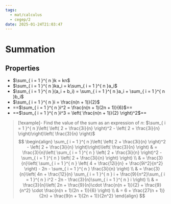 ```yaml
---
tags:
  - mat/calculus
  - cegep/2
date: 2025-01-24T21:03:47
---
```


# Summation

## Properties

- $\sum_{ i = 1 }^{ n }k = kn$
- $\sum_{ i = 1 }^{ n }ka_i = k\sum_{ i = 1 }^{ n }a_i$
- $\sum_{ i = 1 }^{ n }(a_i + b_i) = \sum_{ i = 1 }^{ n }a_i + \sum_{ i = 1 }^{ n }b_i$
- $\sum_{ i = 1 }^{ n }i = \frac{n(n + 1)}{2}$
- ==$\sum_{ i = 1 }^{ n }i^2 = \frac{n(n + 1)(2n + 1)}{6}$==
- ==$\sum_{ i = 1 }^{ n }i^3 = \left( \frac{n(n + 1)}{2} \right)^2$==

> [!example]- Find the value of the sum as an expression of $n$: $\sum_{ i = 1 }^{ n }\left( \left( 2 + \frac{3i}{n} \right)^2 - \left( 2 + \frac{3i}{n} \right)\right)\left( \frac{3}{n} \right)$
> $$
> \begin{align}
> \sum_{ i = 1 }^{ n }\left( \left( 2 + \frac{3i}{n} \right)^2 - \left( 2 + \frac{3i}{n} \right)\right)\left( \frac{3}{n} \right) & = \frac{3}{n}\left( \sum_{ i = 1 }^{ n } \left( 2 + \frac{3i}{n} \right)^2 - \sum_{ i = 1 }^{ n } \left( 2 + \frac{3i}{n} \right) \right) \\
>  & = \frac{3}{n}\left( \sum_{ i = 1 }^{ n } \left( 4 + \frac{12i}{n} + \frac{9i^2}{n^2} \right) - 2n - \sum_{ i = 1 }^{ n } \frac{3i}{n} \right) \\
>  & = \frac{3}{n}\left( 4n + \frac{12}{n} \sum_{ i = 1 }^{ n } i + \frac{9}{n^2}\sum_{ i = 1 }^{ n } i^2 - 2n - \frac{3}{n}\sum_{ i = 1 }^{ n } i \right) \\
>  & = \frac{3}{n}\left( 2n + \frac{9}{n}\cdot \frac{n(n + 1)}{2} + \frac{9}{n^2} \cdot \frac{n(n + 1)(2n + 1)}{6} \right) \\
>  & = 6 + \frac{27(n + 1)}{2n} + \frac{9(n + 1)(2n + 1)}{2n^2}
> \end{align}
> $$
